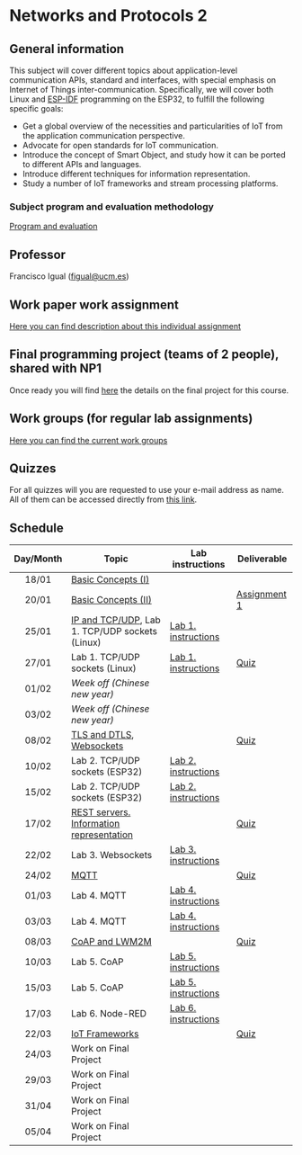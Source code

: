 # Networks and Protocols 2

## General information

This subject will cover different topics about application-level
communication APIs, standard and interfaces, with special emphasis
on Internet of Things inter-communication. Specifically, we will
cover both Linux and 
[ESP-IDF](https://docs.espressif.com/projects/esp-idf/en/stable/esp32/get-started/index.html) 
programming on the ESP32, to fulfill the following specific goals:

* Get a global overview of the necessities and particularities of
IoT from the application communication perspective.
* Advocate for open standards for IoT communication.
* Introduce the concept of Smart Object, and study how it can be
ported to different APIs and languages.
* Introduce different techniques for information representation.
* Study a number of IoT frameworks and stream processing platforms.


### Subject program and evaluation methodology

[Program and evaluation](slides/Presentation.pdf)

## Professor

Francisco Igual (figual@ucm.es)

## Work paper work assignment

[Here you can find description about this individual assignment](paperProject.md)

## Final programming project (teams of 2 people), shared with NP1

Once ready you will find [here](FinalProject.md) the details on the final project for this
course.

## Work groups (for regular lab assignments)

[Here you can find the current work groups](groups.md)

## Quizzes

For all quizzes will you are requested to use your e-mail address as name. All
of them can be accessed directly from [this
link](https://api.socrative.com/rc/Yu9Dx).


## Schedule

| Day/Month | Topic                                                                                                 | Lab instructions                   | Deliverable                                 |
|:---------:|-------------------------------------------------------------------------------------------------------|------------------------------------|---------------------------------------------|
|   18/01   | [Basic Concepts (I)](slides/Intro1.pdf)                                                               |                                    |                                             |
|   20/01   | [Basic Concepts (II)](slides/Intro1.pdf)                                                              |                                    | [Assignment 1](Assignments/1.md)            |
|   25/01   | [IP and TCP/UDP](slides/Intro2.pdf), Lab 1. TCP/UDP sockets (Linux)                                   | [Lab 1. instructions](P1/index.md) |                                             |
|   27/01   | Lab 1. TCP/UDP sockets (Linux)                                                                        | [Lab 1. instructions](P1/index.md) | [Quiz](https://api.socrative.com/rc/Yu9Dx)  |
|   01/02   | *Week off (Chinese new year)*                                                                         |                                    |                                             |
|   03/02   | *Week off (Chinese new year)*                                                                         |                                    |                                             |
|   08/02   | [TLS and DTLS](slides/TLSDTLS.pdf), [Websockets](slides/Websockets.pdf)                               |                                    | [Quiz](https://api.socrative.com/rc/Yu9Dx)  |
|   10/02   | Lab 2. TCP/UDP sockets (ESP32)                                                                        | [Lab 2. instructions](P1/index.md) |                                             |
|   15/02   | Lab 2. TCP/UDP sockets (ESP32)                                                                        | [Lab 2. instructions](P1/index.md) |                                             |
|   17/02   | [REST servers. Information representation](slides/REST.pdf)                                           |                                    | [Quiz](https://api.socrative.com/rc/Yu9Dx)  |
|   22/02   | Lab 3. Websockets                                                                                     | [Lab 3. instructions](P1/index.md) |                                             |
|   24/02   | [MQTT](slides/MQTT.pdf)                                                                               |                                    | [Quiz](https://api.socrative.com/rc/Yu9Dx)  |
|   01/03   | Lab 4. MQTT                                                                                           | [Lab 4. instructions](P1/index.md) |                                             | 
|   03/03   | Lab 4. MQTT                                                                                           | [Lab 4. instructions](P1/index.md) |                                             |
|   08/03   | [CoAP and LWM2M](slides/COAP.pdf)                                                                     |                                    | [Quiz](https://api.socrative.com/rc/Yu9Dx)  |
|   10/03   | Lab 5. CoAP                                                                                           | [Lab 5. instructions](P1/index.md) |                                             |
|   15/03   | Lab 5. CoAP                                                                                           | [Lab 5. instructions](P1/index.md) |                                             |
|   17/03   | Lab 6. Node-RED                                                                                       | [Lab 6. instructions](P1/index.md) |                                             |
|   22/03   | [IoT Frameworks](slides/Frameworks.pdf)                                                               |                                    | [Quiz](https://api.socrative.com/rc/Yu9Dx)  |
|   24/03   | Work on Final Project                                                                                 |                                    |                                             |
|   29/03   | Work on Final Project                                                                                 |                                    |                                             |
|   31/04   | Work on Final Project                                                                                 |                                    |                                             |
|   05/04   | Work on Final Project                                                                                 |                                    |                                             |
